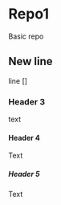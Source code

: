 # Repo1
Basic repo
## New line
line 
[]
### Header 3
text


#### Header 4
Text

##### Header 5
Text



